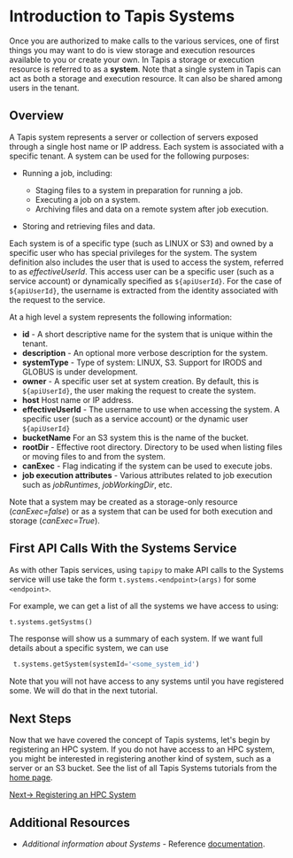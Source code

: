 # Introduction to Tapis Systems
Once you are authorized to make calls to the various services, one of first things you may want to do is view storage
and execution resources available to you or create your own. In Tapis a storage or execution resource is referred
to as a **system**. Note that a single system in Tapis can act as both a storage and execution resource. It can also be
shared among users in the tenant.

## Overview
A Tapis system represents a server or collection of servers exposed through a single host name or IP address.
Each system is associated with a specific tenant. A system can be used for the following purposes:

* Running a job, including:

  * Staging files to a system in preparation for running a job.
  * Executing a job on a system.
  * Archiving files and data on a remote system after job execution.

* Storing and retrieving files and data.

Each system is of a specific type (such as LINUX or S3) and owned by a specific user who has special privileges for
the system. The system definition also includes the user that is used to access the system, referred to as
*effectiveUserId*. This access user can be a specific user (such as a service account) or dynamically specified as
``${apiUserId}``. For the case of ``${apiUserId}``, the username is extracted from the identity associated with the
request to the service.

At a high level a system represents the following information:

* **id** - A short descriptive name for the system that is unique within the tenant.
* **description** - An optional more verbose description for the system.
* **systemType** - Type of system: LINUX, S3. Support for  IRODS and GLOBUS is under development.
* **owner** - A specific user set at system creation. By default, this is ``${apiUserId}``, the user making the request to
              create the system.
* **host** Host name or IP address.
* **effectiveUserId** - The username to use when accessing the system. A specific user (such as a service account) or the dynamic user ``${apiUserId}``
* **bucketName** For an S3 system this is the name of the bucket.
* **rootDir** - Effective root directory. Directory to be used when listing files or moving files to and from the system.
* **canExec** - Flag indicating if the system can be used to execute jobs.
* **job execution attributes** - Various attributes related to job execution such as *jobRuntimes*, *jobWorkingDir*, etc.

Note that a system may be created as a storage-only resource (*canExec=false*) or as a system that can be used for both
execution and storage (*canExec=True*).

## First API Calls With the Systems Service
As with other Tapis services, using `tapipy` to make API calls to the Systems service will 
use take the form `t.systems.<endpoint>(args)` for some `<endpoint>`.  

For example, we can get a list of all the systems we have access to using:
```python
t.systems.getSystms()
```
The response will show us a summary of each system. If we want full details about a 
specific system, we can use

```python
 t.systems.getSystem(systemId='<some_system_id')
```
Note that you will not have access to any systems until you have registered some. We will
do that in the next tutorial.

## Next Steps
Now that we have covered the concept of Tapis systems, let's begin by registering 
an HPC system. If you do not have access to an HPC system, you might be interested in 
registering another kind of system, such as a server or an S3 bucket. See the list
of all Tapis Systems tutorials from the [home page](https://tapis-project.github.io/tutorials/).


 [Next-> Registering an HPC System](hpc.md)


## Additional Resources 
* _Additional information about Systems_ - Reference [documentation](https://tapis.readthedocs.io/en/latest/technical/systems.html).